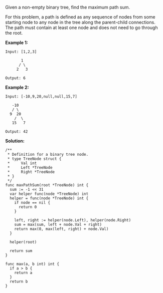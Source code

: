 Given a non-empty binary tree, find the maximum path sum.

For this problem, a path is defined as any sequence of nodes from some starting node to any node in the tree along the parent-child connections. The path must contain at least one node and does not need to go through the root.

**Example 1:**

```
Input: [1,2,3]

       1
      / \
     2   3

Output: 6
```

**Example 2:**

```
Input: [-10,9,20,null,null,15,7]

   -10
   / \
  9  20
    /  \
   15   7

Output: 42
```

**Solution:**

```golang
/**
 * Definition for a binary tree node.
 * type TreeNode struct {
 *     Val int
 *     Left *TreeNode
 *     Right *TreeNode
 * }
 */
func maxPathSum(root *TreeNode) int {
  sum := -1 << 31
  var helper func(node *TreeNode) int
  helper = func(node *TreeNode) int {
    if node == nil {
      return 0
    }

    left, right := helper(node.Left), helper(node.Right)
    sum = max(sum, left + node.Val + right)
    return max(0, max(left, right) + node.Val)
  }

  helper(root)

  return sum
}

func max(a, b int) int {
  if a > b {
    return a
  }
  return b
}
```
